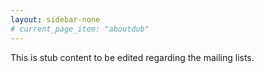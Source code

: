 ```yaml
---
layout: sidebar-none
# current_page_item: "aboutdub"
---
```


This is stub content to be edited regarding the mailing lists.